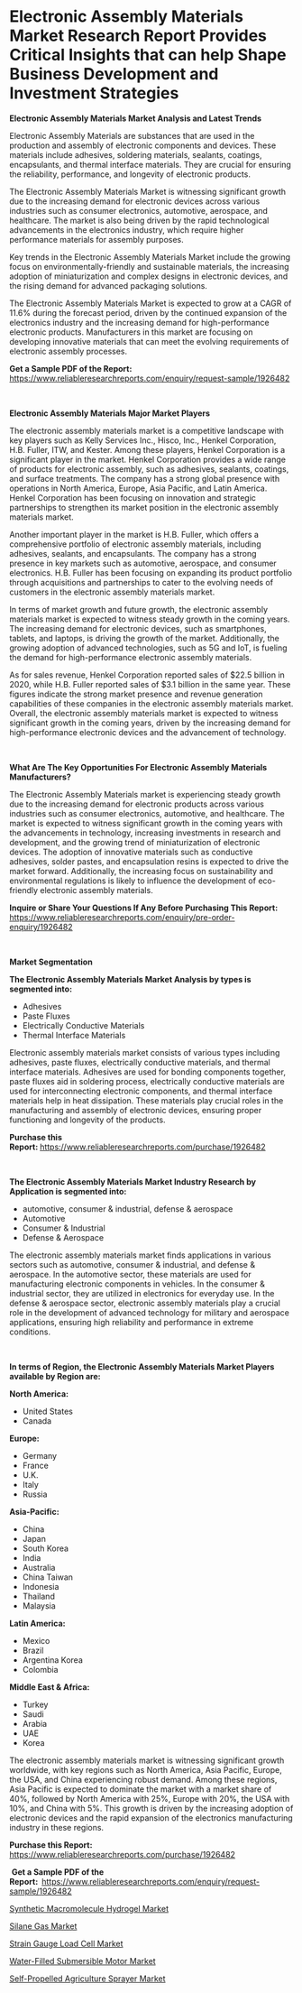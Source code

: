 <p><h1>Electronic Assembly Materials Market Research Report Provides Critical Insights that can help Shape Business Development and Investment Strategies</h1></p><p><strong>Electronic Assembly Materials Market Analysis and Latest Trends</strong></p>
<p><p>Electronic Assembly Materials are substances that are used in the production and assembly of electronic components and devices. These materials include adhesives, soldering materials, sealants, coatings, encapsulants, and thermal interface materials. They are crucial for ensuring the reliability, performance, and longevity of electronic products.</p><p>The Electronic Assembly Materials Market is witnessing significant growth due to the increasing demand for electronic devices across various industries such as consumer electronics, automotive, aerospace, and healthcare. The market is also being driven by the rapid technological advancements in the electronics industry, which require higher performance materials for assembly purposes.</p><p>Key trends in the Electronic Assembly Materials Market include the growing focus on environmentally-friendly and sustainable materials, the increasing adoption of miniaturization and complex designs in electronic devices, and the rising demand for advanced packaging solutions.</p><p>The Electronic Assembly Materials Market is expected to grow at a CAGR of 11.6% during the forecast period, driven by the continued expansion of the electronics industry and the increasing demand for high-performance electronic products. Manufacturers in this market are focusing on developing innovative materials that can meet the evolving requirements of electronic assembly processes.</p></p>
<p><strong>Get a Sample PDF of the Report:&nbsp;</strong> <a href="https://www.reliableresearchreports.com/enquiry/request-sample/1926482">https://www.reliableresearchreports.com/enquiry/request-sample/1926482</a></p>
<p>&nbsp;</p>
<p><strong>Electronic Assembly Materials Major Market Players</strong></p>
<p><p>The electronic assembly materials market is a competitive landscape with key players such as Kelly Services Inc., Hisco, Inc., Henkel Corporation, H.B. Fuller, ITW, and Kester. Among these players, Henkel Corporation is a significant player in the market. Henkel Corporation provides a wide range of products for electronic assembly, such as adhesives, sealants, coatings, and surface treatments. The company has a strong global presence with operations in North America, Europe, Asia Pacific, and Latin America. Henkel Corporation has been focusing on innovation and strategic partnerships to strengthen its market position in the electronic assembly materials market.</p><p>Another important player in the market is H.B. Fuller, which offers a comprehensive portfolio of electronic assembly materials, including adhesives, sealants, and encapsulants. The company has a strong presence in key markets such as automotive, aerospace, and consumer electronics. H.B. Fuller has been focusing on expanding its product portfolio through acquisitions and partnerships to cater to the evolving needs of customers in the electronic assembly materials market.</p><p>In terms of market growth and future growth, the electronic assembly materials market is expected to witness steady growth in the coming years. The increasing demand for electronic devices, such as smartphones, tablets, and laptops, is driving the growth of the market. Additionally, the growing adoption of advanced technologies, such as 5G and IoT, is fueling the demand for high-performance electronic assembly materials.</p><p>As for sales revenue, Henkel Corporation reported sales of $22.5 billion in 2020, while H.B. Fuller reported sales of $3.1 billion in the same year. These figures indicate the strong market presence and revenue generation capabilities of these companies in the electronic assembly materials market. Overall, the electronic assembly materials market is expected to witness significant growth in the coming years, driven by the increasing demand for high-performance electronic devices and the advancement of technology.</p></p>
<p>&nbsp;</p>
<p><strong>What Are The Key Opportunities For Electronic Assembly Materials Manufacturers?</strong></p>
<p><p>The Electronic Assembly Materials market is experiencing steady growth due to the increasing demand for electronic products across various industries such as consumer electronics, automotive, and healthcare. The market is expected to witness significant growth in the coming years with the advancements in technology, increasing investments in research and development, and the growing trend of miniaturization of electronic devices. The adoption of innovative materials such as conductive adhesives, solder pastes, and encapsulation resins is expected to drive the market forward. Additionally, the increasing focus on sustainability and environmental regulations is likely to influence the development of eco-friendly electronic assembly materials.</p></p>
<p><strong>Inquire or Share Your Questions If Any Before Purchasing This Report:</strong> <a href="https://www.reliableresearchreports.com/enquiry/pre-order-enquiry/1926482">https://www.reliableresearchreports.com/enquiry/pre-order-enquiry/1926482</a></p>
<p>&nbsp;</p>
<p><strong>Market Segmentation</strong></p>
<p><strong>The Electronic Assembly Materials Market Analysis by types is segmented into:</strong></p>
<p><ul><li>Adhesives</li><li>Paste Fluxes</li><li>Electrically Conductive Materials</li><li>Thermal Interface Materials</li></ul></p>
<p><p>Electronic assembly materials market consists of various types including adhesives, paste fluxes, electrically conductive materials, and thermal interface materials. Adhesives are used for bonding components together, paste fluxes aid in soldering process, electrically conductive materials are used for interconnecting electronic components, and thermal interface materials help in heat dissipation. These materials play crucial roles in the manufacturing and assembly of electronic devices, ensuring proper functioning and longevity of the products.</p></p>
<p><strong>Purchase this Report:&nbsp;</strong><a href="https://www.reliableresearchreports.com/purchase/1926482">https://www.reliableresearchreports.com/purchase/1926482</a></p>
<p>&nbsp;</p>
<p><strong>The Electronic Assembly Materials Market Industry Research by Application is segmented into:</strong></p>
<p><ul><li>automotive, consumer & industrial, defense & aerospace</li><li>Automotive</li><li>Consumer & Industrial</li><li>Defense & Aerospace</li></ul></p>
<p><p>The electronic assembly materials market finds applications in various sectors such as automotive, consumer & industrial, and defense & aerospace. In the automotive sector, these materials are used for manufacturing electronic components in vehicles. In the consumer & industrial sector, they are utilized in electronics for everyday use. In the defense & aerospace sector, electronic assembly materials play a crucial role in the development of advanced technology for military and aerospace applications, ensuring high reliability and performance in extreme conditions.</p></p>
<p>&nbsp;</p>
<p><strong>In terms of Region, the Electronic Assembly Materials Market Players available by Region are:</strong></p>
<p>
    <p> <strong> North America: </strong>
        <ul>
            <li>United States</li>
            <li>Canada</li>
        </ul>
        </p> 
    <p> <strong> Europe: </strong>
        <ul>
            <li>Germany</li>
            <li>France</li>
            <li>U.K.</li>
            <li>Italy</li>
            <li>Russia</li>
        </ul>
        </p> 
    <p> <strong> Asia-Pacific: </strong>
        <ul>
            <li>China</li>
            <li>Japan</li>
            <li>South Korea</li>
            <li>India</li>
            <li>Australia</li>
            <li>China Taiwan</li>
            <li>Indonesia</li>
            <li>Thailand</li>
            <li>Malaysia</li>
        </ul>
        </p> 
    <p> <strong> Latin America: </strong>
        <ul>
            <li>Mexico</li>
            <li>Brazil</li>
            <li>Argentina Korea</li>
            <li>Colombia</li>
        </ul>
        </p> 
    <p> <strong> Middle East & Africa: </strong>
        <ul>
            <li>Turkey</li>
            <li>Saudi</li>
            <li>Arabia</li>
            <li>UAE</li>
            <li>Korea</li>
        </ul>
    </p>
    </p>
<p><p>The electronic assembly materials market is witnessing significant growth worldwide, with key regions such as North America, Asia Pacific, Europe, the USA, and China experiencing robust demand. Among these regions, Asia Pacific is expected to dominate the market with a market share of 40%, followed by North America with 25%, Europe with 20%, the USA with 10%, and China with 5%. This growth is driven by the increasing adoption of electronic devices and the rapid expansion of the electronics manufacturing industry in these regions.</p></p>
<p><strong>Purchase this Report: </strong><a href="https://www.reliableresearchreports.com/purchase/1926482">https://www.reliableresearchreports.com/purchase/1926482</a></p>
<p>&nbsp;<strong>Get a Sample PDF of the Report:&nbsp;&nbsp;</strong><a href="https://www.reliableresearchreports.com/enquiry/request-sample/1926482">https://www.reliableresearchreports.com/enquiry/request-sample/1926482</a></p>
<p><strong></strong></p>
<p><p><a href="https://automatic-knee-4c7.notion.site/Synthetic-Macromolecule-Hydrogel-Market-Analysis-Examines-its-Scope-on-Growth-Opportunities-and-For-01d3052c8e9d4fa9a724d0820fbd3a23">Synthetic Macromolecule Hydrogel Market</a></p><p><a href="https://view.publitas.com/reportprime-1/silane-gas-market-size-growing-and-forecasted-for-period-from-2024-2031-and-provides-complete-market-analysis-of-this-market/">Silane Gas Market</a></p><p><a href="https://view.publitas.com/reportprime-1/strain-gauge-load-cell-market-provides-detailed-segmentation-of-this-market-based-on-type-application-and-region-and-forecast-for-the-period-from-2024-2031/">Strain Gauge Load Cell Market</a></p><p><a href="https://sulfuric-clavicle-d39.notion.site/Water-Filled-Submersible-Motor-Market-Size-Global-Industry-Overview-Market-Segmentation-and-Foreca-0346036d37cf484d8d099c1125a520d1">Water-Filled Submersible Motor Market</a></p><p><a href="https://sulfuric-clavicle-d39.notion.site/Self-Propelled-Agriculture-Sprayer-Market-Research-Report-The-Key-To-Successful-Business-Strategy-F-ab2fdb266dae4219ac0cc0b82e44bc02">Self-Propelled Agriculture Sprayer Market</a></p></p>